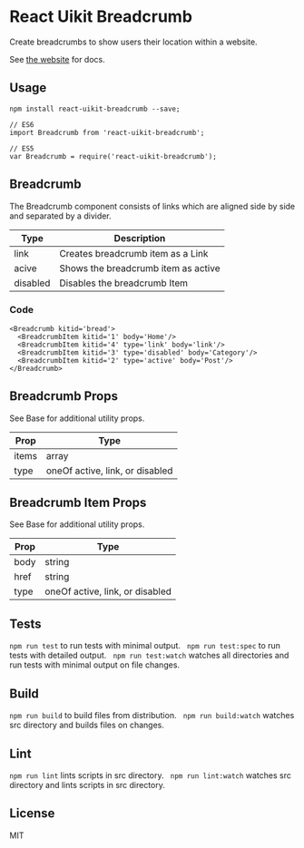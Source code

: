 # React Uikit Breadcrumb

Create breadcrumbs to show users their location within a website.

See [the website](http://otissv.github.io/react-uikit-components) for docs.

## Usage

    npm install react-uikit-breadcrumb --save;

    // ES6
    import Breadcrumb from 'react-uikit-breadcrumb';

    // ES5
    var Breadcrumb = require('react-uikit-breadcrumb');

## Breadcrumb

The Breadcrumb component consists of links which are aligned side by side and separated by a divider.

<table class="uk-table">

<thead>

<tr>

<th>Type</th>

<th>Description</th>

</tr>

</thead>

<tbody>

<tr>

<td colspan="1">link</td>

<td>Creates breadcrumb item as a Link</td>

</tr>

<tr>

<td colspan="1">acive</td>

<td>Shows the breadcrumb item as active</td>

</tr>

<tr>

<td colspan="1">disabled</td>

<td>Disables the breadcrumb Item</td>

</tr>

</tbody>

</table>



### Code

    <Breadcrumb kitid='bread'>
      <BreadcrumbItem kitid='1' body='Home'/>
      <BreadcrumbItem kitid='4' type='link' body='link'/>
      <BreadcrumbItem kitid='3' type='disabled' body='Category'/>
      <BreadcrumbItem kitid='2' type='active' body='Post'/>
    </Breadcrumb>

## Breadcrumb Props

See Base for additional utility props.

<table class="uk-table">

<thead>

<tr>

<th>Prop</th>

<th>Type</th>

</tr>

</thead>

<tbody>

<tr>

<td colspan="1">items</td>

<td>array</td>

</tr>

<tr>

<td colspan="1">type</td>

<td>oneOf active, link, or disabled</td>

</tr>

</tbody>

</table>

## Breadcrumb Item Props

See Base for additional utility props.

<table class="uk-table">

<thead>

<tr>

<th>Prop</th>

<th>Type</th>

</tr>

</thead>

<tbody>

<tr>

<td colspan="1">body</td>

<td>string</td>

</tr>

<tr>

<td colspan="1">href</td>

<td>string</td>

</tr>

<tr>

<td colspan="1">type</td>

<td>oneOf active, link, or disabled</td>

</tr>

</tbody>

</table>

## Tests

`npm run test` to run tests with minimal output.  
`npm run test:spec` to run tests with detailed output.  
`npm run test:watch` watches all directories and run tests with minimal output on file changes.  

## Build
`npm run build` to build files from distribution.  
`npm run build:watch` watches src directory and builds files on changes.  

## Lint
`npm run lint` lints scripts in src directory.  
`npm run lint:watch` watches src directory and lints scripts in src directory.  

## License
MIT